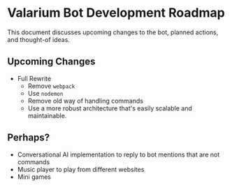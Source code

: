 # Valarium Bot Development Roadmap
This document discusses upcoming changes to the bot, planned actions, and thought-of ideas.

## Upcoming Changes
- Full Rewrite
  - Remove `webpack`
  - Use `nodemon`
  - Remove old way of handling commands
  - Use a more robust architecture that's easily scalable and maintainable.

## Perhaps? 
- Conversational AI implementation to reply to bot mentions that are not commands
- Music player to play from different websites
- Mini games